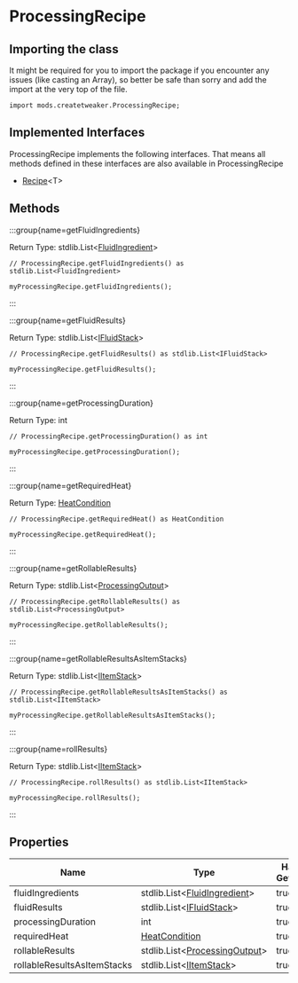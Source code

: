 # ProcessingRecipe

## Importing the class

It might be required for you to import the package if you encounter any issues (like casting an Array), so better be safe than sorry and add the import at the very top of the file.
```zenscript
import mods.createtweaker.ProcessingRecipe;
```


## Implemented Interfaces
ProcessingRecipe implements the following interfaces. That means all methods defined in these interfaces are also available in ProcessingRecipe

- [Recipe](/vanilla/api/recipe/type/Recipe)&lt;T&gt;

## Methods

:::group{name=getFluidIngredients}

Return Type: stdlib.List&lt;[FluidIngredient](/mods/createtweaker/FluidIngredient)&gt;

```zenscript
// ProcessingRecipe.getFluidIngredients() as stdlib.List<FluidIngredient>

myProcessingRecipe.getFluidIngredients();
```

:::

:::group{name=getFluidResults}

Return Type: stdlib.List&lt;[IFluidStack](/forge/api/fluid/IFluidStack)&gt;

```zenscript
// ProcessingRecipe.getFluidResults() as stdlib.List<IFluidStack>

myProcessingRecipe.getFluidResults();
```

:::

:::group{name=getProcessingDuration}

Return Type: int

```zenscript
// ProcessingRecipe.getProcessingDuration() as int

myProcessingRecipe.getProcessingDuration();
```

:::

:::group{name=getRequiredHeat}

Return Type: [HeatCondition](/mods/createtweaker/recipe/HeatCondition)

```zenscript
// ProcessingRecipe.getRequiredHeat() as HeatCondition

myProcessingRecipe.getRequiredHeat();
```

:::

:::group{name=getRollableResults}

Return Type: stdlib.List&lt;[ProcessingOutput](/mods/createtweaker/ProcessingOutput)&gt;

```zenscript
// ProcessingRecipe.getRollableResults() as stdlib.List<ProcessingOutput>

myProcessingRecipe.getRollableResults();
```

:::

:::group{name=getRollableResultsAsItemStacks}

Return Type: stdlib.List&lt;[IItemStack](/vanilla/api/item/IItemStack)&gt;

```zenscript
// ProcessingRecipe.getRollableResultsAsItemStacks() as stdlib.List<IItemStack>

myProcessingRecipe.getRollableResultsAsItemStacks();
```

:::

:::group{name=rollResults}

Return Type: stdlib.List&lt;[IItemStack](/vanilla/api/item/IItemStack)&gt;

```zenscript
// ProcessingRecipe.rollResults() as stdlib.List<IItemStack>

myProcessingRecipe.rollResults();
```

:::


## Properties

|            Name             |                                    Type                                     | Has Getter | Has Setter |
|-----------------------------|-----------------------------------------------------------------------------|------------|------------|
| fluidIngredients            | stdlib.List&lt;[FluidIngredient](/mods/createtweaker/FluidIngredient)&gt;   | true       | false      |
| fluidResults                | stdlib.List&lt;[IFluidStack](/forge/api/fluid/IFluidStack)&gt;              | true       | false      |
| processingDuration          | int                                                                         | true       | false      |
| requiredHeat                | [HeatCondition](/mods/createtweaker/recipe/HeatCondition)                   | true       | false      |
| rollableResults             | stdlib.List&lt;[ProcessingOutput](/mods/createtweaker/ProcessingOutput)&gt; | true       | false      |
| rollableResultsAsItemStacks | stdlib.List&lt;[IItemStack](/vanilla/api/item/IItemStack)&gt;               | true       | false      |

